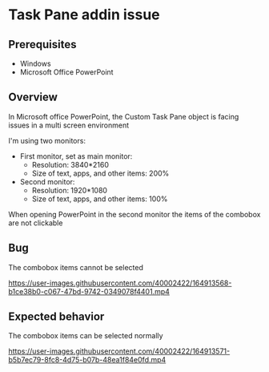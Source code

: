 # Task Pane addin issue

## Prerequisites

- Windows
- Microsoft Office PowerPoint

## Overview

In Microsoft office PowerPoint, the Custom Task Pane object is facing issues in a multi screen environment

I'm using two monitors:
- First monitor, set as main monitor:
  - Resolution: 3840*2160
  - Size of text, apps, and other items: 200%
- Second monitor:
  - Resolution: 1920*1080
  - Size of text, apps, and other items: 100%

When opening PowerPoint in the second monitor the items of the combobox are not clickable


## Bug

The combobox items cannot be selected

https://user-images.githubusercontent.com/40002422/164913568-b1ce38b0-c067-47bd-9742-0349078f4401.mp4


## Expected behavior

The combobox items can be selected normally

https://user-images.githubusercontent.com/40002422/164913571-b5b7ec79-8fc8-4d75-b07b-48ea1f84e0fd.mp4
